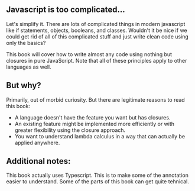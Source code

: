 ## Javascript is too complicated...

Let's simplify it. There are lots of complicated things in modern javascript like if statements, objects, booleans, and classes. Wouldn't it be nice if we could get rid of all of this complicated stuff and just write clean code using only the basics?

This book will cover how to write almost any code using nothing but closures in pure JavaScript. Note that all of these principles apply to other languages as well.

## But why?

Primarily, out of morbid curiosity. But there are legitimate reasons to read this book:

- A language doesn't have the feature you want but has closures.
- An existing feature might be implemented more efficiently or with greater flexibility using the closure approach.
- You want to understand lambda calculus in a way that can actually be applied anywhere.

## Additional notes:

This book actually uses Typescript. This is to make some of the annotation easier to understand. Some of the parts of this book can get quite tehnical.